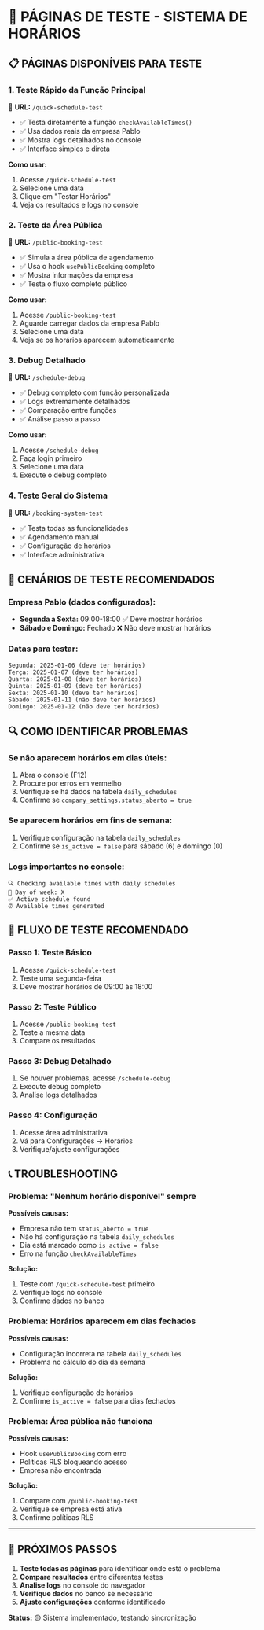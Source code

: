 # 🧪 PÁGINAS DE TESTE - SISTEMA DE HORÁRIOS

## 📋 PÁGINAS DISPONÍVEIS PARA TESTE

### 1. **Teste Rápido da Função Principal**
🔗 **URL:** `/quick-schedule-test`
- ✅ Testa diretamente a função `checkAvailableTimes()`
- ✅ Usa dados reais da empresa Pablo
- ✅ Mostra logs detalhados no console
- ✅ Interface simples e direta

**Como usar:**
1. Acesse `/quick-schedule-test`
2. Selecione uma data
3. Clique em "Testar Horários"
4. Veja os resultados e logs no console

### 2. **Teste da Área Pública**
🔗 **URL:** `/public-booking-test`
- ✅ Simula a área pública de agendamento
- ✅ Usa o hook `usePublicBooking` completo
- ✅ Mostra informações da empresa
- ✅ Testa o fluxo completo público

**Como usar:**
1. Acesse `/public-booking-test`
2. Aguarde carregar dados da empresa Pablo
3. Selecione uma data
4. Veja se os horários aparecem automaticamente

### 3. **Debug Detalhado**
🔗 **URL:** `/schedule-debug`
- ✅ Debug completo com função personalizada
- ✅ Logs extremamente detalhados
- ✅ Comparação entre funções
- ✅ Análise passo a passo

**Como usar:**
1. Acesse `/schedule-debug`
2. Faça login primeiro
3. Selecione uma data
4. Execute o debug completo

### 4. **Teste Geral do Sistema**
🔗 **URL:** `/booking-system-test`
- ✅ Testa todas as funcionalidades
- ✅ Agendamento manual
- ✅ Configuração de horários
- ✅ Interface administrativa

## 🎯 CENÁRIOS DE TESTE RECOMENDADOS

### **Empresa Pablo (dados configurados):**
- **Segunda a Sexta:** 09:00-18:00 ✅ Deve mostrar horários
- **Sábado e Domingo:** Fechado ❌ Não deve mostrar horários

### **Datas para testar:**
```
Segunda: 2025-01-06 (deve ter horários)
Terça: 2025-01-07 (deve ter horários)
Quarta: 2025-01-08 (deve ter horários)
Quinta: 2025-01-09 (deve ter horários)
Sexta: 2025-01-10 (deve ter horários)
Sábado: 2025-01-11 (não deve ter horários)
Domingo: 2025-01-12 (não deve ter horários)
```

## 🔍 COMO IDENTIFICAR PROBLEMAS

### **Se não aparecem horários em dias úteis:**
1. Abra o console (F12)
2. Procure por erros em vermelho
3. Verifique se há dados na tabela `daily_schedules`
4. Confirme se `company_settings.status_aberto = true`

### **Se aparecem horários em fins de semana:**
1. Verifique configuração na tabela `daily_schedules`
2. Confirme se `is_active = false` para sábado (6) e domingo (0)

### **Logs importantes no console:**
```
🔍 Checking available times with daily schedules
📅 Day of week: X
✅ Active schedule found
⏰ Available times generated
```

## 🚀 FLUXO DE TESTE RECOMENDADO

### **Passo 1: Teste Básico**
1. Acesse `/quick-schedule-test`
2. Teste uma segunda-feira
3. Deve mostrar horários de 09:00 às 18:00

### **Passo 2: Teste Público**
1. Acesse `/public-booking-test`
2. Teste a mesma data
3. Compare os resultados

### **Passo 3: Debug Detalhado**
1. Se houver problemas, acesse `/schedule-debug`
2. Execute debug completo
3. Analise logs detalhados

### **Passo 4: Configuração**
1. Acesse área administrativa
2. Vá para Configurações → Horários
3. Verifique/ajuste configurações

## 📞 TROUBLESHOOTING

### **Problema: "Nenhum horário disponível" sempre**
**Possíveis causas:**
- Empresa não tem `status_aberto = true`
- Não há configuração na tabela `daily_schedules`
- Dia está marcado como `is_active = false`
- Erro na função `checkAvailableTimes`

**Solução:**
1. Teste com `/quick-schedule-test` primeiro
2. Verifique logs no console
3. Confirme dados no banco

### **Problema: Horários aparecem em dias fechados**
**Possíveis causas:**
- Configuração incorreta na tabela `daily_schedules`
- Problema no cálculo do dia da semana

**Solução:**
1. Verifique configuração de horários
2. Confirme `is_active = false` para dias fechados

### **Problema: Área pública não funciona**
**Possíveis causas:**
- Hook `usePublicBooking` com erro
- Políticas RLS bloqueando acesso
- Empresa não encontrada

**Solução:**
1. Compare com `/public-booking-test`
2. Verifique se empresa está ativa
3. Confirme políticas RLS

---

## 🎯 PRÓXIMOS PASSOS

1. **Teste todas as páginas** para identificar onde está o problema
2. **Compare resultados** entre diferentes testes
3. **Analise logs** no console do navegador
4. **Verifique dados** no banco se necessário
5. **Ajuste configurações** conforme identificado

**Status:** 🟡 Sistema implementado, testando sincronização